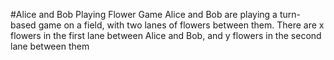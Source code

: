 #Alice and Bob Playing Flower Game
Alice and Bob are playing a turn-based game on a field, with two lanes of flowers between them. There are x flowers in the first lane between Alice and Bob, and y flowers in the second lane between them
